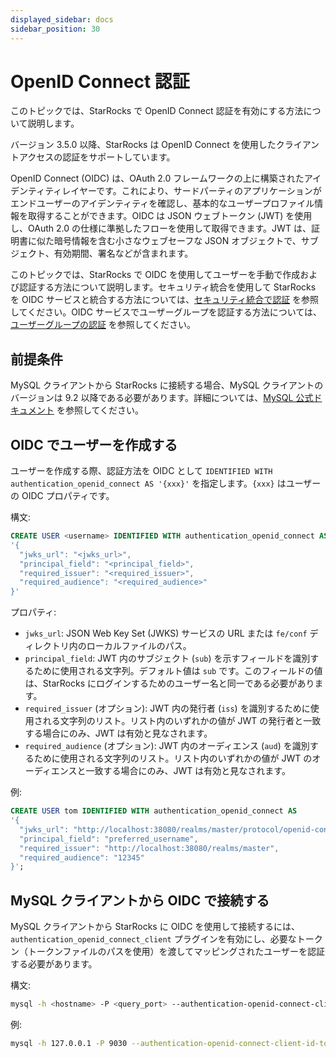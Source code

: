 ```yaml
---
displayed_sidebar: docs
sidebar_position: 30
---
```


# OpenID Connect 認証

このトピックでは、StarRocks で OpenID Connect 認証を有効にする方法について説明します。

バージョン 3.5.0 以降、StarRocks は OpenID Connect を使用したクライアントアクセスの認証をサポートしています。

OpenID Connect (OIDC) は、OAuth 2.0 フレームワークの上に構築されたアイデンティティレイヤーです。これにより、サードパーティのアプリケーションがエンドユーザーのアイデンティティを確認し、基本的なユーザープロファイル情報を取得することができます。OIDC は JSON ウェブトークン (JWT) を使用し、OAuth 2.0 の仕様に準拠したフローを使用して取得できます。JWT は、証明書に似た暗号情報を含む小さなウェブセーフな JSON オブジェクトで、サブジェクト、有効期間、署名などが含まれます。

このトピックでは、StarRocks で OIDC を使用してユーザーを手動で作成および認証する方法について説明します。セキュリティ統合を使用して StarRocks を OIDC サービスと統合する方法については、[セキュリティ統合で認証](./security_integration.md) を参照してください。OIDC サービスでユーザーグループを認証する方法については、[ユーザーグループの認証](./group_provider.md) を参照してください。

## 前提条件

MySQL クライアントから StarRocks に接続する場合、MySQL クライアントのバージョンは 9.2 以降である必要があります。詳細については、[MySQL 公式ドキュメント](https://dev.mysql.com/doc/refman/9.2/en/openid-pluggable-authentication.html) を参照してください。

## OIDC でユーザーを作成する

ユーザーを作成する際、認証方法を OIDC として `IDENTIFIED WITH authentication_openid_connect AS '{xxx}'` を指定します。`{xxx}` はユーザーの OIDC プロパティです。

構文:

```SQL
CREATE USER <username> IDENTIFIED WITH authentication_openid_connect AS 
'{
  "jwks_url": "<jwks_url>",
  "principal_field": "<principal_field>",
  "required_issuer": "<required_issuer>",
  "required_audience": "<required_audience>"
}'
```

プロパティ:

- `jwks_url`: JSON Web Key Set (JWKS) サービスの URL または `fe/conf` ディレクトリ内のローカルファイルのパス。
- `principal_field`: JWT 内のサブジェクト (`sub`) を示すフィールドを識別するために使用される文字列。デフォルト値は `sub` です。このフィールドの値は、StarRocks にログインするためのユーザー名と同一である必要があります。
- `required_issuer` (オプション): JWT 内の発行者 (`iss`) を識別するために使用される文字列のリスト。リスト内のいずれかの値が JWT の発行者と一致する場合にのみ、JWT は有効と見なされます。
- `required_audience` (オプション): JWT 内のオーディエンス (`aud`) を識別するために使用される文字列のリスト。リスト内のいずれかの値が JWT のオーディエンスと一致する場合にのみ、JWT は有効と見なされます。

例:

```SQL
CREATE USER tom IDENTIFIED WITH authentication_openid_connect AS
'{
  "jwks_url": "http://localhost:38080/realms/master/protocol/openid-connect/certs",
  "principal_field": "preferred_username",
  "required_issuer": "http://localhost:38080/realms/master",
  "required_audience": "12345"
}';
```

## MySQL クライアントから OIDC で接続する

MySQL クライアントから StarRocks に OIDC を使用して接続するには、`authentication_openid_connect_client` プラグインを有効にし、必要なトークン（トークンファイルのパスを使用）を渡してマッピングされたユーザーを認証する必要があります。

構文:

```Bash
mysql -h <hostname> -P <query_port> --authentication-openid-connect-client-id-token-file=<path_to_token_file> -u <username>
```

例:

```Bash
mysql -h 127.0.0.1 -P 9030 --authentication-openid-connect-client-id-token-file=/path/to/token/file -u tom
```